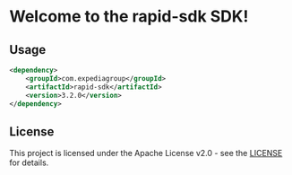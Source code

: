 # Welcome to the rapid-sdk SDK!

## Usage
```xml
<dependency>
    <groupId>com.expediagroup</groupId>
    <artifactId>rapid-sdk</artifactId>
    <version>3.2.0</version>
</dependency>
```

## License

This project is licensed under the Apache License v2.0 - see the [LICENSE](LICENSE) for details.
